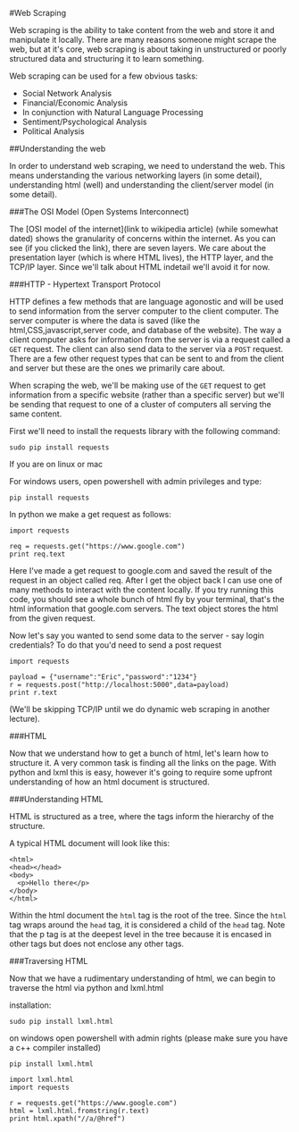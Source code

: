 #Web Scraping

Web scraping is the ability to take content from the web and store it and manipulate it locally.  There are many reasons someone might scrape the web, but at it's core, web scraping is about taking in unstructured or poorly structured data and structuring it to learn something.  

Web scraping can be used for a few obvious tasks:

* Social Network Analysis
* Financial/Economic Analysis
* In conjunction with Natural Language Processing
 * Sentiment/Psychological Analysis
 * Political Analysis

##Understanding the web

In order to understand web scraping, we need to understand the web.  This means understanding the various networking layers (in some detail), understanding html (well) and understanding the client/server model (in some detail).  

###The OSI Model (Open Systems Interconnect)

The [OSI model of the internet](link to wikipedia article) (while somewhat dated) shows the granularity of concerns within the internet.  As you can see (if you clicked the link), there are seven layers.  We care about the presentation layer (which is where HTML lives), the HTTP layer, and the TCP/IP layer.  Since we'll talk about HTML indetail we'll avoid it for now.  

###HTTP - Hypertext Transport Protocol

HTTP defines a few methods that are language agonostic and will be used to send information from the server computer to the client computer.  The server computer is where the data is saved (like the html,CSS,javascript,server code, and database of the website).  The way a client computer asks for information from the server is via a request called a `GET` request.  The client can also send data to the server via a `POST` request.  There are a few other request types that can be sent to and from the client and server but these are the ones we primarily care about.  

When scraping the web, we'll be making use of the `GET` request to get information from a specific website (rather than a specific server) but we'll be sending that request to one of a cluster of computers all serving the same content.

First we'll need to install the requests library with the following command:

`sudo pip install requests`

If you are on linux or mac

For windows users, open powershell with admin privileges and type:

`pip install requests`

In python we make a get request as follows:

```
import requests

req = requests.get("https://www.google.com")
print req.text
```

Here I've made a get request to google.com and saved the result of the request in an object called req.  After I get the object back I can use one of many methods to interact with the content locally.  If you try running this code, you should see a whole bunch of html fly by your terminal, that's the html information that google.com servers.  The text object stores the html from the given request.  

Now let's say you wanted to send some data to the server - say login credentials?  To do that you'd need to send a post request

```
import requests

payload = {"username":"Eric","password":"1234"}
r = requests.post("http://localhost:5000",data=payload)
print r.text
```

(We'll be skipping TCP/IP until we do dynamic web scraping in another lecture).

###HTML

Now that we understand how to get a bunch of html, let's learn how to structure it.  A very common task is finding all the links on the page.  With python and lxml this is easy, however it's going to require some upfront understanding of how an html document is structured.  

###Understanding HTML

HTML is structured as a tree, where the tags inform the hierarchy of the structure.  

A typical HTML document will look like this:

```
<html>
<head></head>
<body>
  <p>Hello there</p>
</body>
</html> 
```

Within the html document the `html` tag is the root of the tree.  Since the `html` tag wraps around the `head` tag, it is considered a child of the `head` tag.  Note that the p tag is at the deepest level in the tree because it is encased in other tags but does not enclose any other tags.  

###Traversing HTML

Now that we have a rudimentary understanding of html, we can begin to traverse the html via python and lxml.html

installation:

`sudo pip install lxml.html`

on windows open powershell with admin rights (please make sure you have a c++ compiler installed)

`pip install lxml.html`

```
import lxml.html
import requests

r = requests.get("https://www.google.com")
html = lxml.html.fromstring(r.text)
print html.xpath("//a/@href")
```
